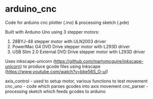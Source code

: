 # arduino_cnc
Code for arduino cnc plotter (.ino) &amp; processing sketch (.pde)

Built with Arduino Uno using 3 stepper motors:
  1. 28BYJ-48 stepper motor with ULN2003 driver
  2. PowerMac G4 DVD Drive stepper motor with L293D driver
  3. USB Slim 2.0 External DVD Drive stepper motor with L293D driver

Uses inkscape-unicorn (https://github.com/martymcguire/inkscape-unicorn) to produce gcode files using Inkscape (https://www.youtube.com/watch?v=bbe56S_O-uI)

axis_control - used to setup motor, various functions to test movement
cnc_uno - code which parses gcodes into axis movement
cnc_parser - processing sketch which feeds gcodes to arduino
